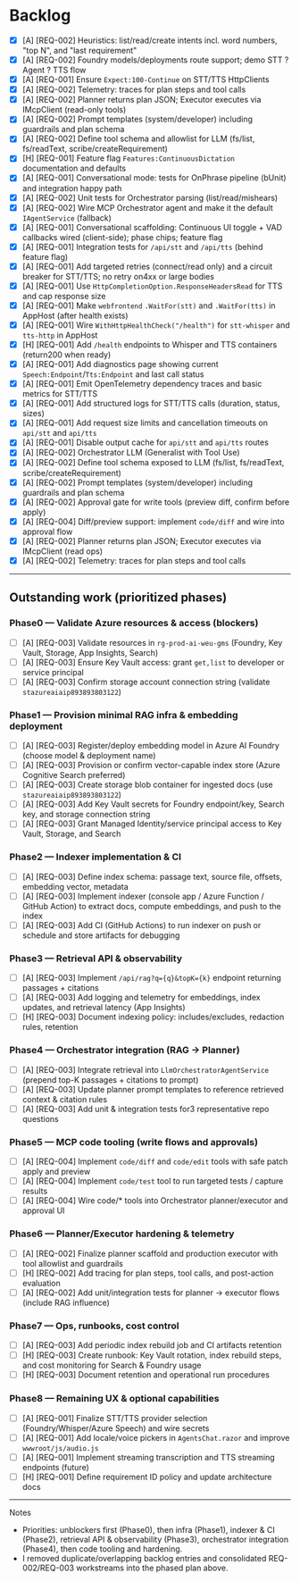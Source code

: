 # Backlog

- [x] [A] [REQ-002] Heuristics: list/read/create intents incl. word numbers, "top N", and "last requirement"
- [x] [A] [REQ-002] Foundry models/deployments route support; demo STT ? Agent ? TTS flow
- [x] [A] [REQ-001] Ensure `Expect:100-Continue` on STT/TTS HttpClients
- [x] [A] [REQ-002] Telemetry: traces for plan steps and tool calls
- [x] [A] [REQ-002] Planner returns plan JSON; Executor executes via IMcpClient (read-only tools)
- [x] [A] [REQ-002] Prompt templates (system/developer) including guardrails and plan schema
- [x] [A] [REQ-002] Define tool schema and allowlist for LLM (fs/list, fs/readText, scribe/createRequirement)
- [x] [H] [REQ-001] Feature flag `Features:ContinuousDictation` documentation and defaults
- [x] [A] [REQ-001] Conversational mode: tests for OnPhrase pipeline (bUnit) and integration happy path
- [x] [A] [REQ-002] Unit tests for Orchestrator parsing (list/read/mishears)
- [x] [A] [REQ-002] Wire MCP Orchestrator agent and make it the default `IAgentService` (fallback)
- [x] [A] [REQ-001] Conversational scaffolding: Continuous UI toggle + VAD callbacks wired (client-side); phase chips; feature flag
- [x] [A] [REQ-001] Integration tests for `/api/stt` and `/api/tts` (behind feature flag)
- [x] [A] [REQ-001] Add targeted retries (connect/read only) and a circuit breaker for STT/TTS; no retry on4xx or large bodies
- [x] [A] [REQ-001] Use `HttpCompletionOption.ResponseHeadersRead` for TTS and cap response size
- [x] [A] [REQ-001] Make `webfrontend` `.WaitFor(stt)` and `.WaitFor(tts)` in AppHost (after health exists)
- [x] [A] [REQ-001] Wire `WithHttpHealthCheck("/health")` for `stt-whisper` and `tts-http` in AppHost
- [x] [H] [REQ-001] Add `/health` endpoints to Whisper and TTS containers (return200 when ready)
- [x] [A] [REQ-001] Add diagnostics page showing current `Speech:Endpoint`/`Tts:Endpoint` and last call status
- [x] [A] [REQ-001] Emit OpenTelemetry dependency traces and basic metrics for STT/TTS
- [x] [A] [REQ-001] Add structured logs for STT/TTS calls (duration, status, sizes)
- [x] [A] [REQ-001] Add request size limits and cancellation timeouts on `api/stt` and `api/tts`
- [x] [A] [REQ-001] Disable output cache for `api/stt` and `api/tts` routes
- [x] [A] [REQ-002] Orchestrator LLM (Generalist with Tool Use)
- [x] [A] [REQ-002] Define tool schema exposed to LLM (fs/list, fs/readText, scribe/createRequirement)
- [x] [A] [REQ-002] Prompt templates (system/developer) including guardrails and plan schema
- [x] [A] [REQ-002] Approval gate for write tools (preview diff, confirm before apply)
- [x] [A] [REQ-004] Diff/preview support: implement `code/diff` and wire into approval flow
- [x] [A] [REQ-002] Planner returns plan JSON; Executor executes via IMcpClient (read ops)
- [x] [A] [REQ-002] Telemetry: traces for plan steps and tool calls

---

## Outstanding work (prioritized phases)

### Phase0 — Validate Azure resources & access (blockers)
- [ ] [A] [REQ-003] Validate resources in `rg-prod-ai-weu-gms` (Foundry, Key Vault, Storage, App Insights, Search)
- [ ] [A] [REQ-003] Ensure Key Vault access: grant `get,list` to developer or service principal
- [ ] [A] [REQ-003] Confirm storage account connection string (validate `stazureaiaip893893803122`)

### Phase1 — Provision minimal RAG infra & embedding deployment
- [ ] [A] [REQ-003] Register/deploy embedding model in Azure AI Foundry (choose model & deployment name)
- [ ] [A] [REQ-003] Provision or confirm vector-capable index store (Azure Cognitive Search preferred)
- [ ] [A] [REQ-003] Create storage blob container for ingested docs (use `stazureaiaip893893803122`)
- [ ] [A] [REQ-003] Add Key Vault secrets for Foundry endpoint/key, Search key, and storage connection string
- [ ] [A] [REQ-003] Grant Managed Identity/service principal access to Key Vault, Storage, and Search

### Phase2 — Indexer implementation & CI
- [ ] [A] [REQ-003] Define index schema: passage text, source file, offsets, embedding vector, metadata
- [ ] [A] [REQ-003] Implement indexer (console app / Azure Function / GitHub Action) to extract docs, compute embeddings, and push to the index
- [ ] [A] [REQ-003] Add CI (GitHub Actions) to run indexer on push or schedule and store artifacts for debugging

### Phase3 — Retrieval API & observability
- [ ] [A] [REQ-003] Implement `/api/rag?q={q}&topK={k}` endpoint returning passages + citations
- [ ] [A] [REQ-003] Add logging and telemetry for embeddings, index updates, and retrieval latency (App Insights)
- [ ] [H] [REQ-003] Document indexing policy: includes/excludes, redaction rules, retention

### Phase4 — Orchestrator integration (RAG → Planner)
- [ ] [A] [REQ-003] Integrate retrieval into `LlmOrchestratorAgentService` (prepend top-K passages + citations to prompt)
- [ ] [A] [REQ-003] Update planner prompt templates to reference retrieved context & citation rules
- [ ] [A] [REQ-003] Add unit & integration tests for3 representative repo questions

### Phase5 — MCP code tooling (write flows and approvals)
- [ ] [A] [REQ-004] Implement `code/diff` and `code/edit` tools with safe patch apply and preview
- [ ] [A] [REQ-004] Implement `code/test` tool to run targeted tests / capture results
- [ ] [A] [REQ-004] Wire code/* tools into Orchestrator planner/executor and approval UI

### Phase6 — Planner/Executor hardening & telemetry
- [ ] [A] [REQ-002] Finalize planner scaffold and production executor with tool allowlist and guardrails
- [ ] [H] [REQ-002] Add tracing for plan steps, tool calls, and post-action evaluation
- [ ] [A] [REQ-002] Add unit/integration tests for planner → executor flows (include RAG influence)

### Phase7 — Ops, runbooks, cost control
- [ ] [A] [REQ-003] Add periodic index rebuild job and CI artifacts retention
- [ ] [H] [REQ-003] Create runbook: Key Vault rotation, index rebuild steps, and cost monitoring for Search & Foundry usage
- [ ] [H] [REQ-003] Document retention and operational run procedures

### Phase8 — Remaining UX & optional capabilities
- [ ] [A] [REQ-001] Finalize STT/TTS provider selection (Foundry/Whisper/Azure Speech) and wire secrets
- [ ] [A] [REQ-001] Add locale/voice pickers in `AgentsChat.razor` and improve `wwwroot/js/audio.js`
- [ ] [A] [REQ-001] Implement streaming transcription and TTS streaming endpoints (future)
- [ ] [H] [REQ-001] Define requirement ID policy and update architecture docs

---

Notes
- Priorities: unblockers first (Phase0), then infra (Phase1), indexer & CI (Phase2), retrieval API & observability (Phase3), orchestrator integration (Phase4), then code tooling and hardening.
- I removed duplicate/overlapping backlog entries and consolidated REQ-002/REQ-003 workstreams into the phased plan above.
